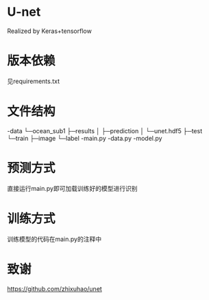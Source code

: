 # U-net
Realized by Keras+tensorflow

# 版本依赖
见requirements.txt

# 文件结构
-data
  └─ocean_sub1
    ├─results
    │  ├─prediction
    │  └─unet.hdf5
    ├─test
    └─train
      ├─image
      └─label
-main.py
-data.py
-model.py

# 预测方式
直接运行main.py即可加载训练好的模型进行识别

# 训练方式
训练模型的代码在main.py的注释中

# 致谢
https://github.com/zhixuhao/unet
